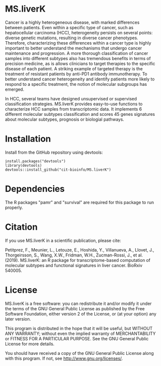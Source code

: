 # MS.liverK

  Cancer is a highly heterogeneous disease, with marked differences between patients. Even within a specific type of cancer, such as hepatocellular carcinoma (HCC), heterogeneity persists on several points: diverse genetic mutations, resulting in diverse cancer phenotypes. Therefore, characterizing these differences within a cancer type is highly important to better understand the mechanisms that undergo cancer maintenance and progression. A more thorough classification of cancer samples into different subtypes also has tremendous benefits in terms of precision medicine, as is allows clinicians to target therapies to the specific disease of each patient. A striking example of targeted therapy is the treatment of resistant patients by anti-PD1 antibody immunotherapy. To better understand cancer heterogeneity and identify patients more likely to respond to a specific treatment, the notion of molecular subgroups has emerged.
  
  In HCC, several teams have designed unsupervised or supervised classification strategies. MS.liverK provides easy-to-use functions to characterize HCC samples from transcriptomic data. It implements 6 different molecular subtypes classification and scores 45 genes signatures about molecular subtypes, prognosis or biologial pathways.

Installation
========
Install from the GitHub repository using devtools:

    install.packages("devtools")
    library(devtools)
    devtools::install_github("cit-bioinfo/MS.liverK")

Dependencies
========
The R packages "pamr" and "survival" are required for this package to run properly.

Citation
========
If you use MS.liverK in a scientific publication, please cite:

Petitprez, F., Meunier, L., Letouze, E., Hoshida, Y., Villanueva, A., Llovet, J., Thorgeirsson, S., Wang, X.W., Fridman, W.H., Zucman-Rossi, J., et al. (2019). MS.liverK: an R package for transcriptome-based computation of molecular subtypes and functional signatures in liver cancer. BioRxiv 540005.

License
========

MS.liverK is a free software: you can redistribute it and/or modify
it under the terms of the GNU General Public License as published by
the Free Software Foundation, either version 2 of the License, or
(at your option) any later version.

This program is distributed in the hope that it will be useful,
but WITHOUT ANY WARRANTY; without even the implied warranty of
MERCHANTABILITY or FITNESS FOR A PARTICULAR PURPOSE.  See the
GNU General Public License for more details.

You should have received a copy of the GNU General Public License
along with this program.  If not, see <http://www.gnu.org/licenses/>.
